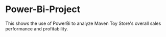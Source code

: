 # Power-Bi-Project
This shows the use of PowerBi to analyze Maven Toy Store's overall sales performance and profitability.
